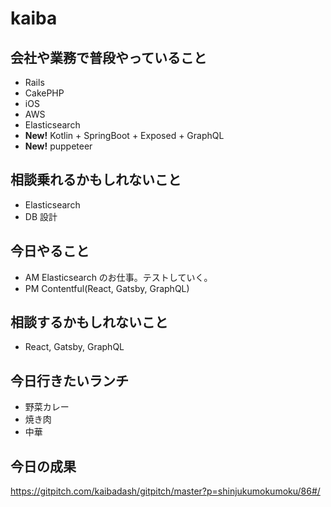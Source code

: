 # kaiba

## 会社や業務で普段やっていること

- Rails
- CakePHP
- iOS
- AWS
- Elasticsearch
- **New!** Kotlin + SpringBoot + Exposed + GraphQL
- **New!** puppeteer

## 相談乗れるかもしれないこと

- Elasticsearch
- DB 設計

## 今日やること

- AM Elasticsearch のお仕事。テストしていく。
- PM Contentful(React, Gatsby, GraphQL)

## 相談するかもしれないこと

- React, Gatsby, GraphQL

## 今日行きたいランチ

- 野菜カレー
- 焼き肉
- 中華

## 今日の成果

https://gitpitch.com/kaibadash/gitpitch/master?p=shinjukumokumoku/86#/
